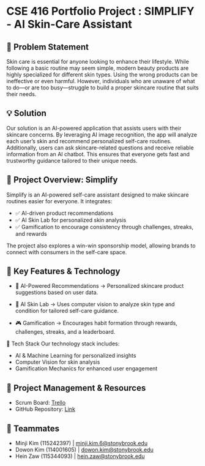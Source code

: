 # CSE 416 Portfolio Project : SIMPLIFY - AI Skin-Care Assistant

## 🧴 Problem Statement

Skin care is essential for anyone looking to enhance their lifestyle. While following a basic routine may seem simple, modern beauty products are highly specialized for different skin types. Using the wrong products can be ineffective or even harmful. However, individuals who are unaware of what to do—or are too busy—struggle to build a proper skincare routine that suits their needs.

## 💡 Solution

Our solution is an AI-powered application that assists users with their skincare concerns. By leveraging AI image recognition, the app will analyze each user’s skin and recommend personalized self-care routines. Additionally, users can ask skincare-related questions and receive reliable information from an AI chatbot. This ensures that everyone gets fast and trustworthy guidance tailored to their unique needs.

## 🚀 Project Overview: Simplify

Simplify is an AI-powered self-care assistant designed to make skincare routines easier for everyone. It integrates:
* ✅ AI-driven product recommendations
* ✅ AI Skin Lab for personalized skin analysis
* ✅ Gamification to encourage consistency through challenges, streaks, and rewards

The project also explores a win-win sponsorship model, allowing brands to connect with consumers in the self-care space.

## 🔑 Key Features & Technology

* 🧠 AI-Powered Recommendations
→ Personalized skincare product suggestions based on user data.

* 📸 AI Skin Lab
→ Uses computer vision to analyze skin type and condition for tailored self-care guidance.

* 🎮 Gamification
→ Encourages habit formation through rewards, challenges, streaks, and a leaderboard.

🔧 Tech Stack
Our technology stack includes:

* AI & Machine Learning for personalized insights
* Computer Vision for skin analysis
* Gamification Mechanics for enhanced user engagement

## 📌 Project Management & Resources

* Scrum Board: [Trello](https://trello.com/b/ohr4aTTh/capstoneproject)
* GitHub Repository: [Link](https://github.com/HeinHtutZaw19/simplify)

## 👥 Teammates

* Minji Kim (115242397) | <minji.kim.6@stonybrook.edu>
* Dowon Kim (114001605) | <dowon.kim@stonybrook.edu>
* Hein Zaw (115344093) | <hein.zaw@stonybrook.edu>


